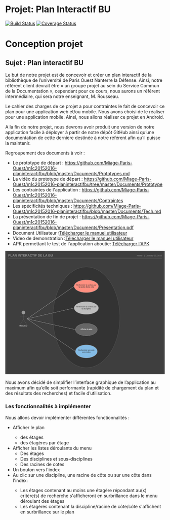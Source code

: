 # Projet: Plan Interactif BU

[![Build Status](https://travis-ci.org/Miage-Paris-Ouest/m1c20152016-planinteractifbu.svg?branch=master)](https://travis-ci.org/Miage-Paris-Ouest/m1c20152016-planinteractifbu)
[![Coverage Status](https://coveralls.io/repos/github/Miage-Paris-Ouest/m1c20152016-planinteractifbu/badge.svg?branch=master)](https://coveralls.io/github/Miage-Paris-Ouest/m1c20152016-planinteractifbu?branch=master)

<h1>Conception projet</h1>

<h2>Sujet : Plan interactif BU </h2>

<p>
Le but de notre projet est de concevoir et créer un plan interactif de la bibliothèque de
l’université de Paris Ouest Nanterre la Défense. Ainsi, notre référent client devrait être « un
groupe projet au sein du Service Commun de la Documentation », cependant pour ce cours, nous aurons
 un référent intermédiaire, qui sera notre enseignant, M. Rousseau.
</p>
<p>
Le cahier des charges de ce projet a pour contraintes le fait de concevoir ce plan pour une
application web et/ou mobile. Nous avons choisi de le réaliser pour une application mobile.
Ainsi, nous allons réaliser ce projet en Android.
</p>
<p>
A la fin de notre projet, nous devrons avoir produit une version de notre application facile à
déployer à partir de notre dépôt GitHub ainsi qu’une documentation de cette dernière destinée à
notre référent afin qu’il puisse la maintenir.
</p>

Regroupement des documents à voir :
- Le prototype de départ : https://github.com/Miage-Paris-Ouest/m1c20152016-planinteractifbu/blob/master/Documents/Prototypes.md
- La vidéo du prototype de départ : https://github.com/Miage-Paris-Ouest/m1c20152016-planinteractifbu/tree/master/Documents/Prototype
- Les contraintes de l'application : https://github.com/Miage-Paris-Ouest/m1c20152016-planinteractifbu/blob/master/Documents/Contraintes
- Les spécificités techniques : https://github.com/Miage-Paris-Ouest/m1c20152016-planinteractifbu/blob/master/Documents/Tech.md
- La présentation de fin de projet : https://github.com/Miage-Paris-Ouest/m1c20152016-planinteractifbu/blob/master/Documents/Présentation.pdf
- Document Utilisateur :<A HREF="https://github.com/Miage-Paris-Ouest/m1c20152016-planinteractifbu/blob/master/Documents/Guide%20Utilisateur/Doc_util.docx?raw=true">Télécharger le manuel utilisateur</A> 
- Video de demonstration :<A HREF="https://github.com/Miage-Paris-Ouest/m1c20152016-planinteractifbu/blob/master/Documents/Guide%20Utilisateur/PlanInteractifBU.avi?raw=true">Télécharger le manuel utilisateur</A>
- APK permettant le test de l'application aboutie: <A HREF="https://github.com/Miage-Paris-Ouest/m1c20152016-planinteractifbu/blob/master/Documents/PlanInteractifBU.apk?raw=true">Télécharger l'APK</A>
<p>

</p>

<img src="https://raw.githubusercontent.com/Mohamed-MIAGE/UseCaseBU/master/Documents/img/UseCaseBU%20-%20Dark.png"/>

<p>
Nous avons décidé de simplifier l’interface graphique de l’application au maximum afin qu’elle soit
performante (rapidité de chargement du plan et des résultats des recherches) et facile d’utilisation.
</p>
<p>
<h3>Les fonctionnalités à implémenter</h3>
Nous allons devoir implémenter différentes fonctionnalités :
    <ul>
        <li>Afficher le plan</li>
            <ul>
                <li>des étages</li>
                <li>des étagères par étage</li>
            </ul>
        <li>Afficher les listes déroulants du menu</ll>
            <ul>
                 <li>Des étages</li>
                 <li>Des disciplines et sous-disciplines</li>
                 <li>Des racines de cotes</li>
            </ul>
        <li>Un bouton vers l'index</li>
        <li>Au clic sur une discipline, une racine de côte ou sur une côte dans l'index:</li>
         <ul>
          <li>Les étages contenant au moins une étagère répondant au(x) critère(s) de recherche s'afficheront en surbrillance
              dans le menu déroulant des étages</li>
          <li>Les étagères contenant la discipline/racine de côte/côte s'affichent en surbrillance sur le plan</li>
         </ul>
    </ul>
</p>
